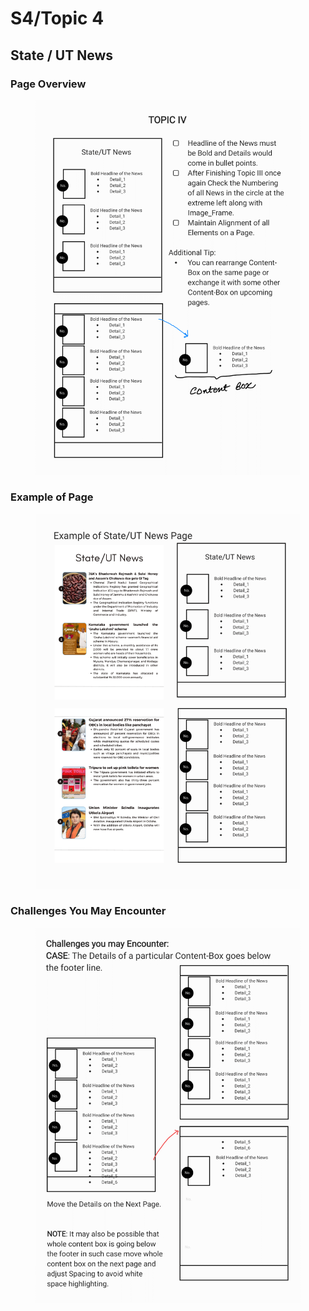 # S4/Topic 4

## State / UT News

### Page Overview

<figure><img src="../../.gitbook/assets/V2-Magazine Design Gudelines Book-64.png" alt=""><figcaption></figcaption></figure>

### Example of Page

<figure><img src="../../.gitbook/assets/V2-Magazine Design Gudelines Book-65.png" alt=""><figcaption></figcaption></figure>

### Challenges You May Encounter

<figure><img src="../../.gitbook/assets/V2-Magazine Design Gudelines Book-66.png" alt=""><figcaption></figcaption></figure>
